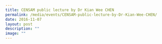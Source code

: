 ```yaml
---
title: CENSAM public lecture by Dr Kian Wee CHEN
permalink: /media/events/CENSAM-public-lecture-by-Dr-Kian-Wee-CHEN/
date: 2016-11-07
layout: post
description: ""
image: ""
---
```

